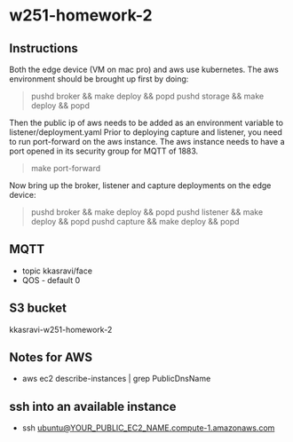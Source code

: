 # w251-homework-2

## Instructions

Both the edge device (VM on mac pro) and aws use kubernetes.
The aws environment should be brought up first by doing:

> pushd broker && make deploy && popd
> pushd storage && make deploy && popd

Then the public ip of aws needs to be added as an environment variable to listener/deployment.yaml
Prior to deploying capture and listener, you need to run port-forward on the aws instance.
The aws instance needs to have a port opened in its security group for MQTT of 1883.

> make port-forward

Now bring up the broker, listener and capture deployments on the edge device:

> pushd broker && make deploy && popd
> pushd listener && make deploy && popd
> pushd capture && make deploy && popd


## MQTT 

- topic  kkasravi/face
- QOS - default 0

## S3 bucket

kkasravi-w251-homework-2

## Notes for AWS

- aws ec2 describe-instances | grep PublicDnsName

## ssh into an available instance

- ssh ubuntu@YOUR_PUBLIC_EC2_NAME.compute-1.amazonaws.com
